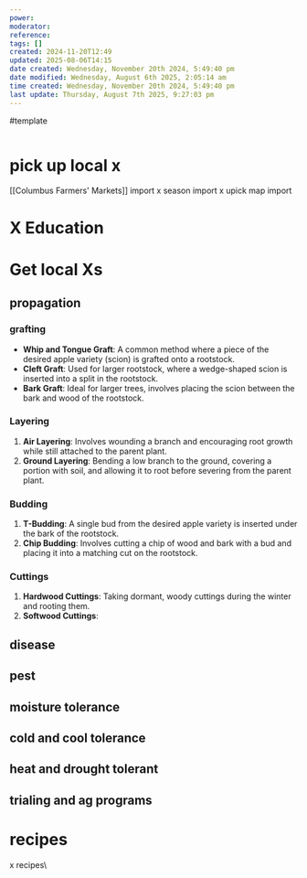 ```yaml
---
power: 
moderator: 
reference: 
tags: []
created: 2024-11-20T12:49
updated: 2025-08-06T14:15
date created: Wednesday, November 20th 2024, 5:49:40 pm
date modified: Wednesday, August 6th 2025, 2:05:14 am
time created: Wednesday, November 20th 2024, 5:49:40 pm
last update: Thursday, August 7th 2025, 9:27:03 pm
---
```

#template 

```table-of-contents
```
# pick up local x
[[Columbus Farmers' Markets]]
import x season
import x upick map
import
# X Education
# Get local Xs
## propagation
### grafting
- **Whip and Tongue Graft**: A common method where a piece of the desired apple variety (scion) is grafted onto a rootstock.
- **Cleft Graft**: Used for larger rootstock, where a wedge-shaped scion is inserted into a split in the rootstock.
- **Bark Graft**: Ideal for larger trees, involves placing the scion between the bark and wood of the rootstock.
### Layering
1. **Air Layering**: Involves wounding a branch and encouraging root growth while still attached to the parent plant.
2. **Ground Layering**: Bending a low branch to the ground, covering a portion with soil, and allowing it to root before severing from the parent plant.
### Budding
1. **T-Budding**: A single bud from the desired apple variety is inserted under the bark of the rootstock.
2. **Chip Budding**: Involves cutting a chip of wood and bark with a bud and placing it into a matching cut on the rootstock.
### Cuttings
1. **Hardwood Cuttings**: Taking dormant, woody cuttings during the winter and rooting them.
2. **Softwood Cuttings**: 
## disease
## pest
## moisture tolerance
## cold and cool tolerance
## heat and drought tolerant
## trialing and ag programs
# recipes
x recipes\
